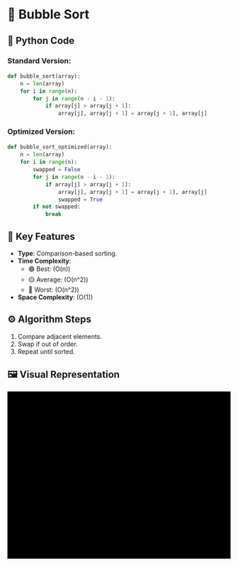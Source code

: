 # 🫧 Bubble Sort

## 🐍 Python Code
### Standard Version:
```python
def bubble_sort(array):
    n = len(array)
    for i in range(n):
        for j in range(n - i - 1):
            if array[j] > array[j + 1]:
                array[j], array[j + 1] = array[j + 1], array[j]
```

### Optimized Version:
```python
def bubble_sort_optimized(array):
    n = len(array)
    for i in range(n):
        swapped = False
        for j in range(n - i - 1):
            if array[j] > array[j + 1]:
                array[j], array[j + 1] = array[j + 1], array[j]
                swapped = True
        if not swapped:
            break
```

## 🔑 Key Features
- **Type**: Comparison-based sorting.
- **Time Complexity**:
  - 🟢 Best: \(O(n)\)
  - 🟡 Average: \(O(n^2)\)
  - 🔴 Worst: \(O(n^2)\)
- **Space Complexity**: \(O(1)\)

## ⚙️ Algorithm Steps
1. Compare adjacent elements.
2. Swap if out of order.
3. Repeat until sorted.

## 🖼️ Visual Representation
![Bubble Sort Steps](../../Resources/bubbleSort.gif)

